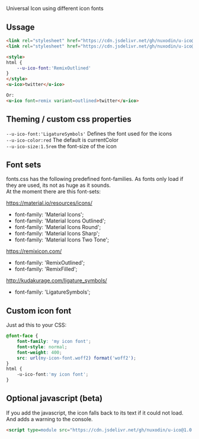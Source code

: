 # <u-ico>
Universal Icon using different icon fonts

## Ussage

```html
<link rel="stylesheet" href="https://cdn.jsdelivr.net/gh/nuxodin/u-ico@1.0.0/fonts.css">
<link rel="stylesheet" href="https://cdn.jsdelivr.net/gh/nuxodin/u-ico@1.0.0/u-ico.css">

<style>
html {
    --u-ico-font:'RemixOutlined'
}
</style>
<u-ico>twitter</u-ico>

Or:
<u-ico font=remix variant=outlined>twitter</u-ico>

```
## Theming / custom css properties
`--u-ico-font:'LigatureSymbols'` Defines the font used for the icons  
`--u-ico-color:red` The default is currentColor  
`--u-ico-size:1.5rem` the font-size of the icon  

## Font sets
fonts.css has the following predefined font-families.
As fonts only load if they are used, its not as huge as it sounds.  
At the moment there are this font-sets:  

https://material.io/resources/icons/
- font-family: 'Material Icons';
- font-family: 'Material Icons Outlined';
- font-family: 'Material Icons Round';
- font-family: 'Material Icons Sharp';
- font-family: 'Material Icons Two Tone';

https://remixicon.com/  
- font-family: 'RemixOutlined';
- font-family: 'RemixFilled';

http://kudakurage.com/ligature_symbols/  
- font-family: 'LigatureSymbols';

## Custom icon font
Just ad this to your CSS:

```css
@font-face {
    font-family: 'my icon font';
    font-style: normal;
    font-weight: 400;
    src: url(my-icon-font.woff2) format('woff2');
}
html {
    -u-ico-font:'my icon font';
}
```

## Optional javascript (beta)
If you add the javascript, the icon falls back to its text if it could not load.
And adds a warning to the console.

```html
<script type=module src="https://cdn.jsdelivr.net/gh/nuxodin/u-ico@1.0.0/main.js"></script>
```
